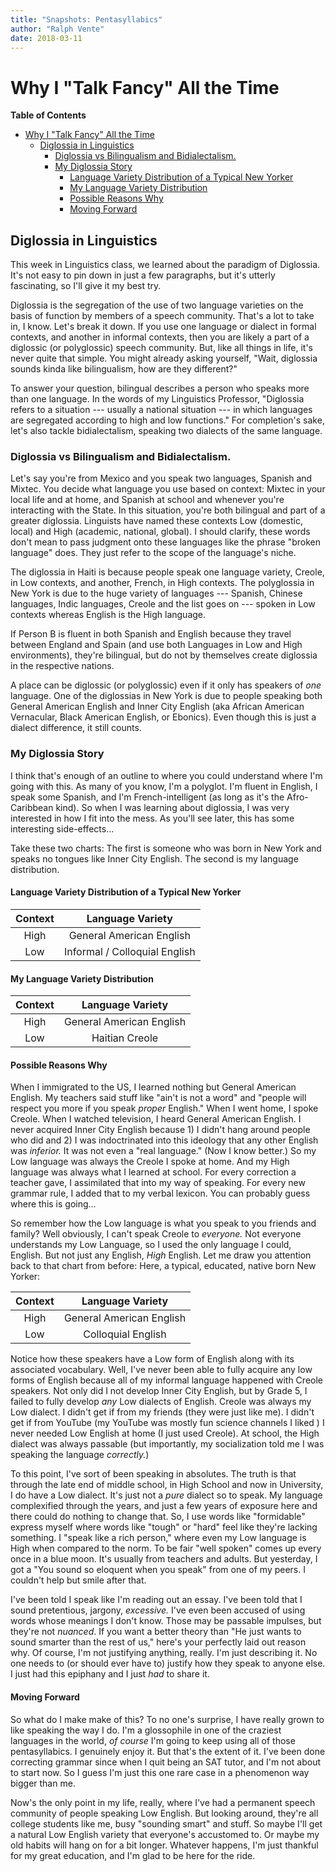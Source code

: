 ```yaml
---
title: "Snapshots: Pentasyllabics"
author: "Ralph Vente" 
date: 2018-03-11
---
```


# Why I "Talk Fancy" All the Time

<!-- markdown-toc start - Don't edit this section. Run M-x markdown-toc-refresh-toc -->
**Table of Contents**

- [Why I "Talk Fancy" All the Time](#why-i-talk-fancy-all-the-time)
    - [Diglossia in Linguistics](#diglossia-in-linguistics)
        - [Diglossia vs Bilingualism and Bidialectalism.](#diglossia-vs-bilingualism-and-bidialectalism)
        - [My Diglossia Story](#my-diglossia-story)
            - [Language Variety Distribution of a Typical New Yorker](#language-variety-distribution-of-a-typical-new-yorker)
            - [My Language Variety Distribution](#my-language-variety-distribution)
            - [Possible Reasons Why](#possible-reasons-why)
            - [Moving Forward](#moving-forward)

<!-- markdown-toc end -->


## Diglossia in Linguistics

This week in Linguistics class, we learned about the paradigm of Diglossia. It's
not easy to pin down in just a few paragraphs, but it's utterly fascinating, so
I'll give it my best try.

Diglossia is the segregation of the use of two language varieties on the basis
of function by members of a speech community. That's a lot to take in, I know. Let's break
it down. If you use one language or dialect in formal contexts, and another in
informal contexts, then you are likely a part of a diglossic (or polyglossic)
speech community. But, like all things in life, it's never quite that simple.
You might already asking yourself, "Wait, diglossia sounds kinda like
bilingualism, how are they different?"

To answer your question, bilingual describes a person who speaks more than one
language. In the words of my Linguistics Professor, "Diglossia refers to a
situation --- usually a national situation --- in which languages are segregated
according to high and low functions." For completion's sake, let's also tackle
bidialectalism, speaking two dialects of the same language.

### Diglossia vs Bilingualism and Bidialectalism.

Let's say you're from Mexico and you speak two languages, Spanish and Mixtec.
You decide what language you use based on context: Mixtec in your local life and
at home, and Spanish at school and whenever you're interacting with the State.
In this situation, you're both bilingual and part of a greater diglossia.
Linguists have named these contexts Low (domestic, local) and High (academic,
national, global). I should clarify, these words don't mean to pass judgment
onto these languages like the phrase "broken language" does. They just refer to
the scope of the language's niche.

The diglossia in Haiti is because people speak one language variety, Creole, in
Low contexts, and another, French, in High contexts. The polyglossia in New York
is due to the huge variety of languages --- Spanish, Chinese languages, Indic
languages, Creole and the list goes on --- spoken in Low contexts whereas
English is the High language.

If Person B is fluent in both Spanish and English because they travel between
England and Spain (and use both Languages in Low and High environments), they're
bilingual, but do not by themselves create diglossia in the respective nations.

A place can be diglossic (or polyglossic) even if it only has speakers of *one*
language. One of the diglossias in New York is due to people speaking both
General American English and Inner City English (aka African American
Vernacular, Black American English, or Ebonics). Even though this is just a
dialect difference, it still counts.

### My Diglossia Story

I think that's enough of an outline to where you could understand where I'm
going with this. As many of you know, I'm a polyglot. I'm fluent in English, I
speak some Spanish, and I'm French-intelligent (as long as it's the
Afro-Caribbean kind). So when I was learning about diglossia, I was very
interested in how I fit into the mess. As you'll see later, this has some
interesting side-effects...

Take these two charts: The first is someone who was born in New York and speaks
no tongues like Inner City English. The second is my language distribution.

#### Language Variety Distribution of a Typical New Yorker

| Context    | Language Variety                |
| :--------: | :-----------------------------: |
| High       | General American English        |
| Low        | Informal / Colloquial English   |

#### My Language Variety Distribution

| Context    | Language Variety          |
| :--------: | :-----------------------: |
| High       | General American English  |
| Low        | Haitian Creole            |


#### Possible Reasons Why

When I immigrated to the US, I learned nothing but General American English. My
teachers said stuff like "ain't is not a word" and "people will respect you more
if you speak *proper* English." When I went home, I spoke Creole. When I watched
television, I heard General American English. I never acquired Inner City
English because 1) I didn't hang around people who did and 2) I was
indoctrinated into this ideology that any other English was *inferior.* It was
not even a "real language." (Now I know better.) So my Low language was always
the Creole I spoke at home. And my High language was always what I learned at
school. For every correction a teacher gave, I assimilated that into my way of
speaking. For every new grammar rule, I added that to my verbal lexicon. You can
probably guess where this is going...

So remember how the Low language is what you speak to you friends and family?
Well obviously, I can't speak Creole to *everyone.* Not everyone understands my
Low Language, so I used the only language I could, English. But not just any
English, *High* English. Let me draw you attention back to that chart from
before: Here, a typical, educated, native born New Yorker:

| Context   | Language Variety                |
| :-------: | :-----------------------------: |
| High      | General American English        |
| Low       | Colloquial English              |

Notice how these speakers have a Low form of English along with its associated
vocabulary. Well, I've never been able to fully acquire any low forms of English
because all of my informal language happened with Creole speakers. Not only did
I not develop Inner City English, but by Grade 5, I failed to fully develop
*any* Low dialects of English. Creole was always my Low dialect. I didn't get if
from my friends (they were just like me). I didn't get if from YouTube (my
YouTube was mostly fun science channels I liked ) I never needed Low English at
home (I just used Creole). At school, the High dialect was always passable (but
importantly, my socialization told me I was speaking the language *correctly.*)

To this point, I've sort of been speaking in absolutes. The truth is that
through the late end of middle school, in High School and now in University, I
do have a Low dialect. It's just not a *pure* dialect so to speak. My language
complexified through the years, and just a few years of exposure here and there
could do nothing to change that. So, I use words like "formidable" express
myself where words like "tough" or "hard" feel like they're lacking something. I
"speak like a rich person," where even my Low language is High when compared to
the norm. To be fair "well spoken" comes up every once in a blue moon. It's
usually from teachers and adults. But yesterday, I got a "You sound so eloquent
when you speak" from one of my peers. I couldn't help but smile after that.

I've been told I speak like I'm reading out an essay. I've been told that I
sound pretentious, jargony, *excessive.* I've even been accused of using words
whose meanings I don't know. Those may be passable impulses, but they're not
*nuanced*. If you want a better theory than "He just wants to sound smarter than
the rest of us," here's your perfectly laid out reason why. Of course, I'm not
justifying anything, really. I'm just describing it. No one needs to (or should
ever have to) justify how they speak to anyone else. I just had this epiphany
and I just *had* to share it.

#### Moving Forward

So what do I make make of this? To no one's surprise, I have really grown to
like speaking the way I do. I'm a glossophile in one of the craziest languages
in the world, *of course* I'm going to keep using all of those pentasyllabics. I
genuinely enjoy it. But that's the extent of it. I've been done correcting
grammar since when I quit being an SAT tutor, and I'm not about to start now. So
I guess I'm just this one rare case in a phenomenon way bigger than me.

Now's the only point in my life, really, where I've had a permanent speech
community of people speaking Low English. But looking around, they're all
college students like me, busy "sounding smart" and stuff. So maybe I'll get a
natural Low English variety that everyone's accustomed to. Or maybe my old
habits will hang on for a bit longer. Whatever happens, I'm just thankful for my
great education, and I'm glad to be here for the ride.
